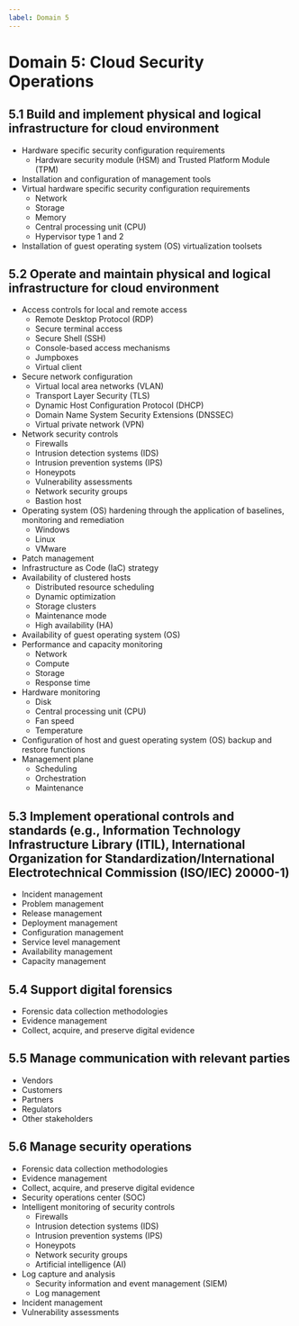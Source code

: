 ```yaml
---
label: Domain 5
---
```


# Domain 5: Cloud Security Operations

## 5.1 Build and implement physical and logical infrastructure for cloud environment

- Hardware specific security configuration requirements
  - Hardware security module (HSM) and Trusted Platform Module (TPM)
- Installation and configuration of management tools
- Virtual hardware specific security configuration requirements
  - Network
  - Storage
  - Memory
  - Central processing unit (CPU)
  - Hypervisor type 1 and 2
- Installation of guest operating system (OS) virtualization toolsets

## 5.2 Operate and maintain physical and logical infrastructure for cloud environment

- Access controls for local and remote access
  - Remote Desktop Protocol (RDP)
  - Secure terminal access
  - Secure Shell (SSH)
  - Console-based access mechanisms
  - Jumpboxes
  - Virtual client
- Secure network configuration
  - Virtual local area networks (VLAN)
  - Transport Layer Security (TLS)
  - Dynamic Host Configuration Protocol (DHCP)
  - Domain Name System Security Extensions (DNSSEC)
  - Virtual private network (VPN)
- Network security controls
  - Firewalls
  - Intrusion detection systems (IDS)
  - Intrusion prevention systems (IPS)
  - Honeypots
  - Vulnerability assessments
  - Network security groups
  - Bastion host
- Operating system (OS) hardening through the application of baselines, monitoring and remediation
  - Windows
  - Linux
  - VMware
- Patch management
- Infrastructure as Code (IaC) strategy
- Availability of clustered hosts
  - Distributed resource scheduling
  - Dynamic optimization
  - Storage clusters
  - Maintenance mode
  - High availability (HA)
- Availability of guest operating system (OS)
- Performance and capacity monitoring
  - Network
  - Compute
  - Storage
  - Response time
- Hardware monitoring
  - Disk
  - Central processing unit (CPU)
  - Fan speed
  - Temperature
- Configuration of host and guest operating system (OS) backup and restore functions
- Management plane
  - Scheduling
  - Orchestration
  - Maintenance

## 5.3 Implement operational controls and standards (e.g., Information Technology Infrastructure Library (ITIL), International Organization for Standardization/International Electrotechnical Commission (ISO/IEC) 20000-1)

- Incident management
- Problem management
- Release management
- Deployment management
- Configuration management
- Service level management
- Availability management
- Capacity management

## 5.4 Support digital forensics

- Forensic data collection methodologies
- Evidence management
- Collect, acquire, and preserve digital evidence

## 5.5 Manage communication with relevant parties

- Vendors
- Customers
- Partners
- Regulators
- Other stakeholders

## 5.6 Manage security operations

- Forensic data collection methodologies
- Evidence management
- Collect, acquire, and preserve digital evidence
- Security operations center (SOC)
- Intelligent monitoring of security controls
  - Firewalls
  - Intrusion detection systems (IDS)
  - Intrusion prevention systems (IPS)
  - Honeypots
  - Network security groups
  - Artificial intelligence (AI)
- Log capture and analysis
  - Security information and event management (SIEM)
  - Log management
- Incident management
- Vulnerability assessments
